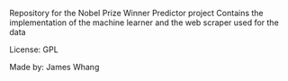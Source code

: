 Repository for the Nobel Prize Winner Predictor project
Contains the implementation of the machine learner and the web scraper used for the data

License: GPL

Made by: James Whang
